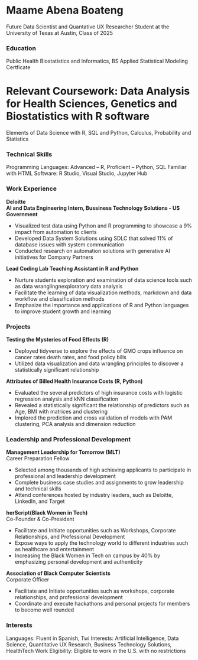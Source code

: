# Maame Abena Boateng 
Future Data Scientist and Quantative UX Researcher 
Student at the University of Texas at Austin, Class of 2025 

### Education 
Public Health Biostatistics and Informatics, BS
Applied Statistical Modeling Certficate

# Relevant Coursework: Data Analysis for Health Sciences, Genetics and Biostatistics with R software
Elements of Data Science with R, SQL and Python, Calculus, Probability and Statistics

### Technical Skills 
Programming Languages: Advanced – R, Proficient  – Python, SQL Familiar with HTML
Software: R Studio, Visual Studio, Jupyter Hub

### Work Experience 
**Deloitte** 		                                                                           
**AI and Data Engineering Intern, Bussiness Technology Solutions	- US Government**         
- Visualized test data using Python and R programming to showcase a 9% impact from automation to clients
- Developed Data System Solutions using SDLC that solved 11% of database issues with system communication
- Conducted research on automation solutions with generative AI initiatives for Company Partners 

**Lead Coding Lab Teaching Assistant in R and Python**                                              
- Nurture students exploration and examination of data science tools such as data wranglingnexploratory data analysis 
- Facilitate the learning of data visualization methods, markdown and data workflow and classification methods
- Emphasize the importance and applications of R and Python languages to improve student growth and learning


### Projects 
**Testing the Mysteries of Food Effects (R)**					         
- Deployed tidyverse to explore the effects of GMO crops influence on cancer rates death rates, and food policy bills
- Utilized data visualization and data wrangling principles to discover a statistically significant relationship 

**Attributes of Billed Health Insurance Costs (R, Python)**					         
- Evaluated the several predictors of high insurance costs with logistic regression analysis and kNN classification
- Revealed a statistically significant the relationship of predictors such as Age, BMI with matrices and clustering
- Implored the prediction and cross validation of models with PAM clustering, PCA analysis and dimension reduction

### Leadership and Professional Development 
**Management Leadership for Tomorrow (MLT)** 						                                    
Career Preparation Fellow									                                              
-	Selected among thousands of high achieving applicants to participate in professional and leadership development
-	Complete business case studies and assignments to grow leadership and technical skills
-	Attend conferences hosted by industry leaders, such as Deloitte, LinkedIn, and Target

**herScript(Black Women in Tech)**			             	               	                      
Co-Founder & Co-President 								                                               
-	Facilitate and Initiate opportunities such as Workshops, Corporate Relationships, and Professional Development
-	Expose ways to apply the technology world to different industries such as healthcare and entertainment	
-	Increasing the Black Women in Tech on campus by 40% by emphasizing personal development and authenticity 

**Association of Black Computer Scientists**       			             	               	    
Corporate Officer             								                                           
-	Facilitate and Initiate opportunities such as workshops, corporate relationships, and professional development
-	Coordinate and execute hackathons and personal projects for members to become well rounded

### Interests 
Languages: Fluent in Spanish, Twi
Interests: Artificial Intelligence, Data Science, Quantitative UX Research, Business Technology Solutions, HealthTech
Work Eligibility: Eligible to work in the U.S. with no restrictions

